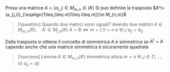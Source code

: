 Presa una matrice $A=(a_{i,j})\in M_{m,n}\in (K)$
Si può definire la trasposta $A^t=(a_{j,i})_{\eqalign{1\leq j\leq n\\1\leq i\leq m}}\in M_{n,m}$
> [!question] Quando due matrici sono uguali?
> Avendo due matrici $A\in M_{m,n}(K),\quad A'\in M_{l,h}(K)$
> $A=B\Longleftrightarrow m=l, h=n$ e $\forall i,j\ a_{ij}=b_{ij}$

Dalla trasposta si ottiene il concetto di simmetrica
$A$ è simmetrica se $A^t=A$ capendo anche che una matrice simmetrica è sicuramente quadrata

> [!success] Lemma
> $A\in M_{m,n}(K)$ simmetrica allora $m=n$ $\forall i,j\in \{1,\dots,n\}\ a_{ij}=a{ij}$